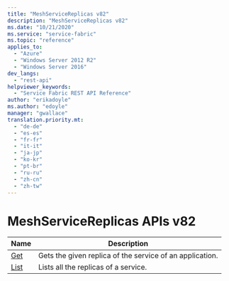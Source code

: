 ```yaml
---
title: "MeshServiceReplicas v82"
description: "MeshServiceReplicas v82"
ms.date: "10/21/2020"
ms.service: "service-fabric"
ms.topic: "reference"
applies_to: 
  - "Azure"
  - "Windows Server 2012 R2"
  - "Windows Server 2016"
dev_langs: 
  - "rest-api"
helpviewer_keywords: 
  - "Service Fabric REST API Reference"
author: "erikadoyle"
ms.author: "edoyle"
manager: "gwallace"
translation.priority.mt: 
  - "de-de"
  - "es-es"
  - "fr-fr"
  - "it-it"
  - "ja-jp"
  - "ko-kr"
  - "pt-br"
  - "ru-ru"
  - "zh-cn"
  - "zh-tw"
---
```

# MeshServiceReplicas APIs v82

| Name | Description |
| --- | --- |
| [Get](sfclient-v82-api-meshservicereplica_get.md) | Gets the given replica of the service of an application.<br/> |
| [List](sfclient-v82-api-meshservicereplica_list.md) | Lists all the replicas of a service.<br/> |

